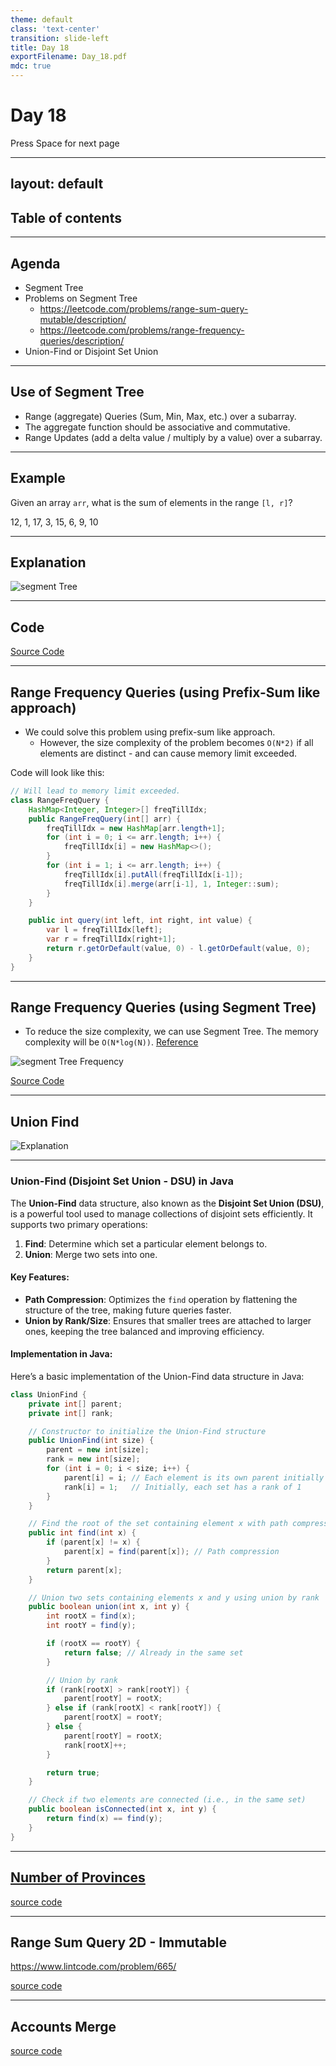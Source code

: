 ```yaml
---
theme: default
class: 'text-center'
transition: slide-left
title: Day 18
exportFilename: Day_18.pdf
mdc: true
---
```


# Day 18


<div class="pt-13">
  <span @click="$slidev.nav.next" class="px-2 py-1 rounded cursor-pointer" flex="~ justify-center items-center gap-2" hover="bg-white bg-opacity-10">
    Press Space for next page <div class="i-carbon:arrow-right inline-block"></div>
  </span>
</div>

---
layout: default
---

## Table of contents

<Toc columns=3></Toc>

---

## Agenda

- Segment Tree
- Problems on Segment Tree
  + https://leetcode.com/problems/range-sum-query-mutable/description/
  + https://leetcode.com/problems/range-frequency-queries/description/
- Union-Find or Disjoint Set Union

---

## Use of Segment Tree

- Range (aggregate) Queries (Sum, Min, Max, etc.) over a subarray.
- The aggregate function should be associative and commutative.
- Range Updates (add a delta value / multiply by a value) over a subarray.

---

## Example

Given an array `arr`, what is the sum of elements in the range `[l, r]`?

12, 1, 17, 3, 15, 6, 9, 10

---

## Explanation

![segment Tree](../images/segmentTree.svg)

---

## Code

[Source Code](../../code/src/collections/SegmentTree.java)

---

## Range Frequency Queries (using Prefix-Sum like approach)

- We could solve this problem using prefix-sum like approach.
  + However, the size complexity of the problem becomes `O(N*2)` if all elements are distinct - and can cause memory limit exceeded.

Code will look like this:

```java
// Will lead to memory limit exceeded.
class RangeFreqQuery {
    HashMap<Integer, Integer>[] freqTillIdx;
    public RangeFreqQuery(int[] arr) {
        freqTillIdx = new HashMap[arr.length+1];
        for (int i = 0; i <= arr.length; i++) {
            freqTillIdx[i] = new HashMap<>();
        }
        for (int i = 1; i <= arr.length; i++) {
            freqTillIdx[i].putAll(freqTillIdx[i-1]);
            freqTillIdx[i].merge(arr[i-1], 1, Integer::sum);
        }
    }

    public int query(int left, int right, int value) {
        var l = freqTillIdx[left];
        var r = freqTillIdx[right+1];
        return r.getOrDefault(value, 0) - l.getOrDefault(value, 0);
    }
}
```

---

## Range Frequency Queries (using Segment Tree)

- To reduce the size complexity, we can use Segment Tree. The memory complexity will be `O(N*log(N))`. [Reference](../llm-outputs/MemoryComplexityRangeFreq.md)

![segment Tree Frequency](../images/segTreeFreq.svg)

[Source Code](../../code/src/leetcode/RangeFrequencyQueries.java)

---

## Union Find

![Explanation](../images/unionFind.svg)

---

### Union-Find (Disjoint Set Union - DSU) in Java

The **Union-Find** data structure, also known as the **Disjoint Set Union (DSU)**, is a powerful tool used to manage collections of disjoint sets efficiently. It supports two primary operations:

1. **Find**: Determine which set a particular element belongs to.
2. **Union**: Merge two sets into one.

#### Key Features:
- **Path Compression**: Optimizes the `find` operation by flattening the structure of the tree, making future queries faster.
- **Union by Rank/Size**: Ensures that smaller trees are attached to larger ones, keeping the tree balanced and improving efficiency.

#### Implementation in Java:
Here’s a basic implementation of the Union-Find data structure in Java:

```java
class UnionFind {
    private int[] parent;
    private int[] rank;

    // Constructor to initialize the Union-Find structure
    public UnionFind(int size) {
        parent = new int[size];
        rank = new int[size];
        for (int i = 0; i < size; i++) {
            parent[i] = i; // Each element is its own parent initially
            rank[i] = 1;   // Initially, each set has a rank of 1
        }
    }

    // Find the root of the set containing element x with path compression
    public int find(int x) {
        if (parent[x] != x) {
            parent[x] = find(parent[x]); // Path compression
        }
        return parent[x];
    }

    // Union two sets containing elements x and y using union by rank
    public boolean union(int x, int y) {
        int rootX = find(x);
        int rootY = find(y);

        if (rootX == rootY) {
            return false; // Already in the same set
        }

        // Union by rank
        if (rank[rootX] > rank[rootY]) {
            parent[rootY] = rootX;
        } else if (rank[rootX] < rank[rootY]) {
            parent[rootX] = rootY;
        } else {
            parent[rootY] = rootX;
            rank[rootX]++;
        }

        return true;
    }

    // Check if two elements are connected (i.e., in the same set)
    public boolean isConnected(int x, int y) {
        return find(x) == find(y);
    }
}
```

---

## [Number of Provinces](https://leetcode.com/problems/number-of-provinces/)

[source code](../../code/src/leetcode/NumberOfProvinces.java)

---

## Range Sum Query 2D - Immutable

https://www.lintcode.com/problem/665/

[source code](../../code/src/leetcode/RangeSumQuery2DImmutable.java)

---

## Accounts Merge

[source code](../../code/src/leetcode/AccountsMerge.java)

